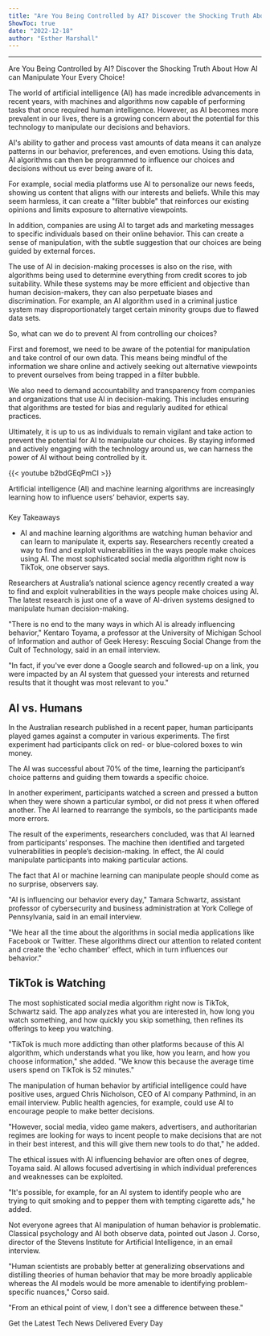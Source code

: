 ```yaml
---
title: "Are You Being Controlled by AI? Discover the Shocking Truth About How AI can Manipulate Your Every Choice!"
ShowToc: true 
date: "2022-12-18"
author: "Esther Marshall"
---
```

*****
Are You Being Controlled by AI? Discover the Shocking Truth About How AI can Manipulate Your Every Choice!

The world of artificial intelligence (AI) has made incredible advancements in recent years, with machines and algorithms now capable of performing tasks that once required human intelligence. However, as AI becomes more prevalent in our lives, there is a growing concern about the potential for this technology to manipulate our decisions and behaviors.

AI's ability to gather and process vast amounts of data means it can analyze patterns in our behavior, preferences, and even emotions. Using this data, AI algorithms can then be programmed to influence our choices and decisions without us ever being aware of it.

For example, social media platforms use AI to personalize our news feeds, showing us content that aligns with our interests and beliefs. While this may seem harmless, it can create a "filter bubble" that reinforces our existing opinions and limits exposure to alternative viewpoints.

In addition, companies are using AI to target ads and marketing messages to specific individuals based on their online behavior. This can create a sense of manipulation, with the subtle suggestion that our choices are being guided by external forces.

The use of AI in decision-making processes is also on the rise, with algorithms being used to determine everything from credit scores to job suitability. While these systems may be more efficient and objective than human decision-makers, they can also perpetuate biases and discrimination. For example, an AI algorithm used in a criminal justice system may disproportionately target certain minority groups due to flawed data sets.

So, what can we do to prevent AI from controlling our choices?

First and foremost, we need to be aware of the potential for manipulation and take control of our own data. This means being mindful of the information we share online and actively seeking out alternative viewpoints to prevent ourselves from being trapped in a filter bubble.

We also need to demand accountability and transparency from companies and organizations that use AI in decision-making. This includes ensuring that algorithms are tested for bias and regularly audited for ethical practices.

Ultimately, it is up to us as individuals to remain vigilant and take action to prevent the potential for AI to manipulate our choices. By staying informed and actively engaging with the technology around us, we can harness the power of AI without being controlled by it.

{{< youtube b2bdGEqPmCI >}} 




Artificial intelligence (AI) and machine learning algorithms are increasingly learning how to influence users’ behavior, experts say. 

 
### 
Key Takeaways
 
- AI and machine learning algorithms are watching human behavior and can learn to manipulate it, experts say. Researchers recently created a way to find and exploit vulnerabilities in the ways people make choices using AI. The most sophisticated social media algorithm right now is TikTok, one observer says.

 

Researchers at Australia’s national science agency recently created a way to find and exploit vulnerabilities in the ways people make choices using AI. The latest research is just one of a wave of AI-driven systems designed to manipulate human decision-making. 

 

"There is no end to the many ways in which AI is already influencing behavior," Kentaro Toyama, a professor at the University of Michigan School of Information and author of Geek Heresy: Rescuing Social Change from the Cult of Technology, said in an email interview.

 

"In fact, if you've ever done a Google search and followed-up on a link, you were impacted by an AI system that guessed your interests and returned results that it thought was most relevant to you."

 
##   AI vs. Humans  
 

In the Australian research published in a recent paper, human participants played games against a computer in various experiments. The first experiment had participants click on red- or blue-colored boxes to win money.

 

The AI was successful about 70% of the time, learning the participant’s choice patterns and guiding them towards a specific choice.

 

In another experiment, participants watched a screen and pressed a button when they were shown a particular symbol, or did not press it when offered another. The AI learned to rearrange the symbols, so the participants made more errors. 

 

The result of the experiments, researchers concluded, was that AI learned from participants’ responses. The machine then identified and targeted vulnerabilities in people’s decision-making. In effect, the AI could manipulate participants into making particular actions.

 

The fact that AI or machine learning can manipulate people should come as no surprise, observers say. 

 

"AI is influencing our behavior every day," Tamara Schwartz, assistant professor of cybersecurity and business administration at York College of Pennsylvania, said in an email interview.

 

"We hear all the time about the algorithms in social media applications like Facebook or Twitter. These algorithms direct our attention to related content and create the 'echo chamber' effect, which in turn influences our behavior."

 
##   TikTok is Watching  
 

The most sophisticated social media algorithm right now is TikTok, Schwartz said. The app analyzes what you are interested in, how long you watch something, and how quickly you skip something, then refines its offerings to keep you watching. 

 

"TikTok is much more addicting than other platforms because of this AI algorithm, which understands what you like, how you learn, and how you choose information," she added. "We know this because the average time users spend on TikTok is 52 minutes."

 

The manipulation of human behavior by artificial intelligence could have positive uses, argued Chris Nicholson, CEO of AI company Pathmind, in an email interview. Public health agencies, for example, could use AI to encourage people to make better decisions.

 

"However, social media, video game makers, advertisers, and authoritarian regimes are looking for ways to incent people to make decisions that are not in their best interest, and this will give them new tools to do that," he added. 

 

The ethical issues with AI influencing behavior are often ones of degree, Toyama said. AI allows focused advertising in which individual preferences and weaknesses can be exploited.

 

"It's possible, for example, for an AI system to identify people who are trying to quit smoking and to pepper them with tempting cigarette ads," he added. 

 

Not everyone agrees that AI manipulation of human behavior is problematic. Classical psychology and AI both observe data, pointed out Jason J. Corso, director of the Stevens Institute for Artificial Intelligence, in an email interview. 

 

"Human scientists are probably better at generalizing observations and distilling theories of human behavior that may be more broadly applicable whereas the AI models would be more amenable to identifying problem-specific nuances," Corso said.

 

"From an ethical point of view, I don't see a difference between these."

 

Get the Latest Tech News Delivered Every Day




